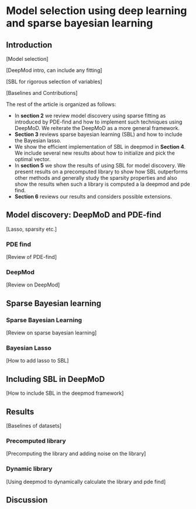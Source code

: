 # Model selection using deep learning and sparse bayesian learning

## Introduction
[Model selection]

[DeepMod intro, can include any fitting]

[SBL for rigorous selection of variables]

[Baselines and Contributions]

The rest of the article is organized as follows:
  * In **section 2** we review model discovery using sparse fitting as introduced by PDE-find and how to implement such techniques using DeepMoD. We reiterate the DeepMoD as a more general framework.
  * **Section 3** reviews sparse bayesian learning (SBL) and how to include the Bayesian lasso.
  * We show the efficient implementation of SBL in deepmod in **Section 4**. We include several new results about how to initialize and pick the optimal vector.
  * In **section 5** we show the results of using SBL for model discovery. We present results on a precomputed library to show how SBL outperforms other methods and generally study the sparsity properties and also show the results when such a library is computed a la deepmod and pde find.
  * **Section 6** reviews our results and considers possible extensions.

## Model discovery: DeepMoD and PDE-find

[Lasso, sparsity etc.]

### PDE find

[Review of PDE-find]

### DeepMod

[Review on DeepMod]

## Sparse Bayesian learning

### Sparse Bayesian Learning

[Review on sparse bayesian learning]


### Bayesian Lasso

[How to add lasso to SBL]


## Including SBL in DeepMoD

[How to include SBL in the deepmod framework]

## Results

[Baselines of datasets]

### Precomputed library

[Precomputing the library and adding noise on the library]

### Dynamic library

[Using deepmod to dynamically calculate the library and pde find]

## Discussion
